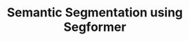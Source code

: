 ---
title: Semantic Segmentation using Segformer 
summary: Trained Segformer model on cityscapes dataset and performed testing on edge devices achieving 45% mIOU.  
# tags:
#   - Deep Learning
# date: '2016-04-27T00:00:00Z'

# Optional external URL for project (replaces project detail page).
external_link: 'https://github.com/mayankysharma/perception-final-project'

image:
  caption: Cityscapes
  focal_point: Smart

links:
  - icon: github
    icon_pack: fab
    name: 
    url: https://github.com/mayankysharma/perception-final-project
url_code: ''
url_pdf: ''
url_slides: ''
url_video: ''
---